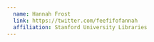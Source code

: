 ```yaml
---
  name: Hannah Frost
  link: https://twitter.com/feefifofannah
  affiliation: Stanford University Libraries
---
```

